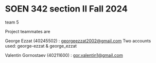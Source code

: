 # SOEN 342 section II Fall 2024

team 5

Project teammates are

George Ezzat (40245502) : georgeezzat2002@gmail.com
Two accounts used:  george-ezzat & george_ezzat

Valentin Gornostaev (40211600) : gor.valentin1@gmail.com
